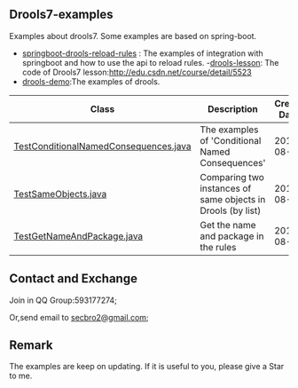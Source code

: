 ## Drools7-examples
Examples about drools7. Some examples are based on spring-boot.

- [springboot-drools-reload-rules](https://github.com/secbr/drools/tree/master/springboot-drools-reload-rules) : The examples of integration with springboot and how to use the api to reload rules. 
-[drools-lesson](https://github.com/secbr/drools/tree/master/drools-lesson): The code of Drools7 lesson:http://edu.csdn.net/course/detail/5523
- [drools-demo](https://github.com/secbr/drools/tree/master/drools-demo):The examples of drools.

|Class|Description|Create Date|
|--|--|--|
|[TestConditionalNamedConsequences.java](https://github.com/secbr/drools/blob/master/drools-demo/src/main/java/com/secbro/drools/test/TestConditionalNamedConsequences.java)|The examples of 'Conditional Named Consequences'|2017-08-04|
|[TestSameObjects.java](https://github.com/secbr/drools/blob/master/drools-demo/src/main/java/com/secbro/drools/test/TestSameObjects.java)|Comparing two instances of same objects in Drools (by list)|2017-08-07|
|[TestGetNameAndPackage.java](https://github.com/secbr/drools/blob/master/drools-demo/src/main/java/com/secbro/drools/test/TestGetNameAndPackage.java)|Get the name and package in the rules|2017-08-11|

## Contact and Exchange

Join in QQ Group:593177274;

Or,send email to secbro2@gmail.com;

## Remark
The examples are keep on updating.
If it is useful to you, please give a Star to me. 

